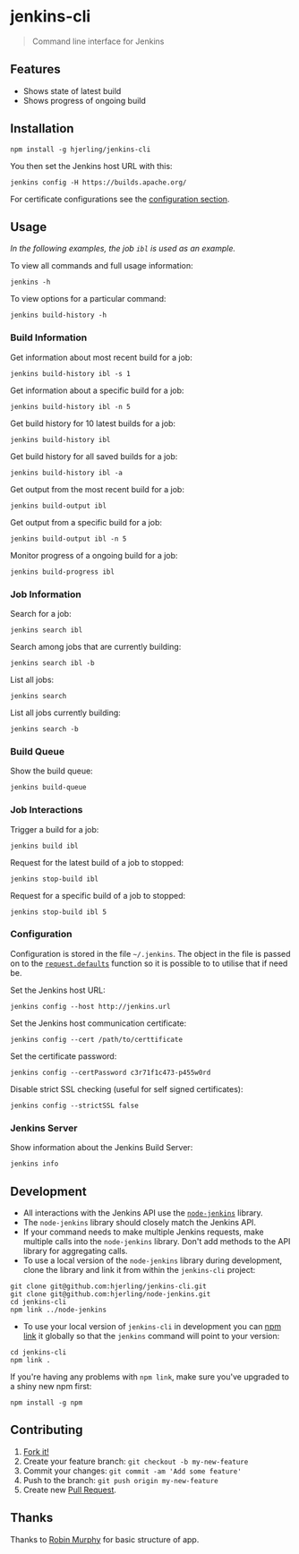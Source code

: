 # jenkins-cli

> Command line interface for Jenkins

## Features

* Shows state of latest build
* Shows progress of ongoing build

## Installation

```
npm install -g hjerling/jenkins-cli
```

You then set the Jenkins host URL with this:

```
jenkins config -H https://builds.apache.org/
```

For certificate configurations see the [configuration section](https://github.com/hjerling/jenkins-cli#configuration).

## Usage

_In the following examples, the job `ibl` is used as an example._

To view all commands and full usage information:

```
jenkins -h
```

To view options for a particular command:

```
jenkins build-history -h
```

### Build Information

Get information about most recent build for a job:

```
jenkins build-history ibl -s 1
```

Get information about a specific build for a job:

```
jenkins build-history ibl -n 5
```

Get build history for 10 latest builds for a job:

```
jenkins build-history ibl
```

Get build history for all saved builds for a job:

```
jenkins build-history ibl -a
```

Get output from the most recent build for a job:

```
jenkins build-output ibl
```

Get output from a specific build for a job:

```
jenkins build-output ibl -n 5
```

Monitor progress of a ongoing build for a job:

```
jenkins build-progress ibl
```

### Job Information


Search for a job:

```
jenkins search ibl
```

Search among jobs that are currently building:

```
jenkins search ibl -b
```

List all jobs:

```
jenkins search
```

List all jobs currently building:

```
jenkins search -b
```

### Build Queue

Show the build queue:

```
jenkins build-queue
```

### Job Interactions

Trigger a build for a job:

```
jenkins build ibl
```

Request for the latest build of a job to stopped:

```
jenkins stop-build ibl
```

Request for a specific build of a job to stopped:

```
jenkins stop-build ibl 5
```
### Configuration

Configuration is stored in the file `~/.jenkins`.
The object in the file is passed on to the [`request.defaults`](https://github.com/request/request) function so it is possible to to utilise that if need be.

Set the Jenkins host URL:

```
jenkins config --host http://jenkins.url
```

Set the Jenkins host communication certificate:

```
jenkins config --cert /path/to/certtificate
```

Set the certificate password:

```
jenkins config --certPassword c3r71f1c473-p455w0rd
```

Disable strict SSL checking (useful for self signed certificates):

```
jenkins config --strictSSL false
```
### Jenkins Server

Show information about the Jenkins Build Server:

```
jenkins info
```

## Development

* All interactions with the Jenkins API use the [`node-jenkins`](https://github.com/hjerling/node-jenkins) library.
* The `node-jenkins` library should closely match the Jenkins API.
* If your command needs to make multiple Jenkins requests, make multiple calls into the `node-jenkins` library. Don't add methods to the API library for aggregating calls.
* To use a local version of the `node-jenkins` library during development, clone the library and link it from within the `jenkins-cli` project:

```
git clone git@github.com:hjerling/jenkins-cli.git
git clone git@github.com:hjerling/node-jenkins.git
cd jenkins-cli
npm link ../node-jenkins
```
* To use your local version of `jenkins-cli` in development you can [npm link](https://docs.npmjs.com/cli/link) it globally so that the `jenkins` command will point to your version:

```
cd jenkins-cli
npm link .
```

If you're having any problems with `npm link`, make sure you've upgraded to a shiny new npm first:

```
npm install -g npm
```

## Contributing

1. [Fork it!](https://github.com/hjerling/jenkins-cli/fork)
2. Create your feature branch: `git checkout -b my-new-feature`
3. Commit your changes: `git commit -am 'Add some feature'`
4. Push to the branch: `git push origin my-new-feature`
5. Create new [Pull Request](https://github.com/hjerling/cosmos-cli/pulls).

## Thanks

Thanks to [Robin Murphy](https://github.com/robinjmurphy) for basic structure of app.
